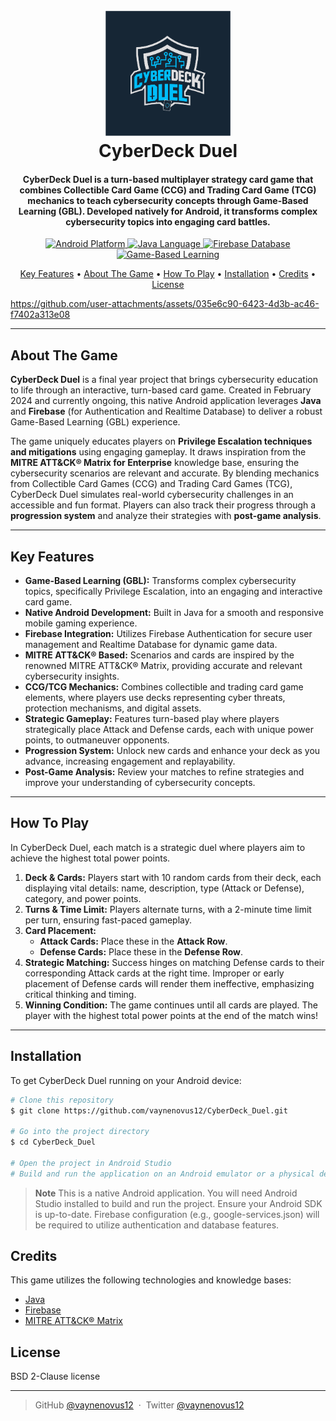 <h1 align="center">
  <br>
  <a href="#"><img src="./app/src/main/res/drawable/cyberdeck_logo.png" alt="CyberDeck Duel" width="200"></a>
  <br>
  CyberDeck Duel
  <br>
</h1>

<h4 align="center">CyberDeck Duel is a turn-based multiplayer strategy card game that combines Collectible Card Game (CCG) and Trading Card Game (TCG) mechanics to teach cybersecurity concepts through Game-Based Learning (GBL). Developed natively for Android, it transforms complex cybersecurity topics into engaging card battles.</h4>

<p align="center">
  <a href="#">
    <img src="https://img.shields.io/badge/Platform-Android-green"
             alt="Android Platform">
  </a>
  <a href="#">
    <img src="https://img.shields.io/badge/Language-Java-blue"
             alt="Java Language">
  </a>
  <a href="#">
    <img src="https://img.shields.io/badge/Database-Firebase-orange"
             alt="Firebase Database">
  </a>
  <a href="#">
    <img src="https://img.shields.io/badge/Concept-GBL-purple"
             alt="Game-Based Learning">
  </a>
</p>

<p align="center">
  <a href="#key-features">Key Features</a> •
  <a href="#about-the-game">About The Game</a> •
  <a href="#how-to-play">How To Play</a> •
  <a href="#installation">Installation</a> •
  <a href="#credits">Credits</a> •
  <a href="#license">License</a>
</p>

https://github.com/user-attachments/assets/035e6c90-6423-4d3b-ac46-f7402a313e08

---

## About The Game

**CyberDeck Duel** is a final year project that brings cybersecurity education to life through an interactive, turn-based card game. Created in February 2024 and currently ongoing, this native Android application leverages **Java** and **Firebase** (for Authentication and Realtime Database) to deliver a robust Game-Based Learning (GBL) experience.

The game uniquely educates players on **Privilege Escalation techniques and mitigations** using engaging gameplay. It draws inspiration from the **MITRE ATT&CK® Matrix for Enterprise** knowledge base, ensuring the cybersecurity scenarios are relevant and accurate. By blending mechanics from Collectible Card Games (CCG) and Trading Card Games (TCG), CyberDeck Duel simulates real-world cybersecurity challenges in an accessible and fun format. Players can also track their progress through a **progression system** and analyze their strategies with **post-game analysis**.

---

## Key Features

* **Game-Based Learning (GBL):** Transforms complex cybersecurity topics, specifically Privilege Escalation, into an engaging and interactive card game.
* **Native Android Development:** Built in Java for a smooth and responsive mobile gaming experience.
* **Firebase Integration:** Utilizes Firebase Authentication for secure user management and Realtime Database for dynamic game data.
* **MITRE ATT&CK® Based:** Scenarios and cards are inspired by the renowned MITRE ATT&CK® Matrix, providing accurate and relevant cybersecurity insights.
* **CCG/TCG Mechanics:** Combines collectible and trading card game elements, where players use decks representing cyber threats, protection mechanisms, and digital assets.
* **Strategic Gameplay:** Features turn-based play where players strategically place Attack and Defense cards, each with unique power points, to outmaneuver opponents.
* **Progression System:** Unlock new cards and enhance your deck as you advance, increasing engagement and replayability.
* **Post-Game Analysis:** Review your matches to refine strategies and improve your understanding of cybersecurity concepts.

---

## How To Play

In CyberDeck Duel, each match is a strategic duel where players aim to achieve the highest total power points.

1.  **Deck & Cards:** Players start with 10 random cards from their deck, each displaying vital details: name, description, type (Attack or Defense), category, and power points.
2.  **Turns & Time Limit:** Players alternate turns, with a 2-minute time limit per turn, ensuring fast-paced gameplay.
3.  **Card Placement:**
    * **Attack Cards:** Place these in the **Attack Row**.
    * **Defense Cards:** Place these in the **Defense Row**.
4.  **Strategic Matching:** Success hinges on matching Defense cards to their corresponding Attack cards at the right time. Improper or early placement of Defense cards will render them ineffective, emphasizing critical thinking and timing.
5.  **Winning Condition:** The game continues until all cards are played. The player with the highest total power points at the end of the match wins!

---

## Installation

To get CyberDeck Duel running on your Android device:

```bash
# Clone this repository
$ git clone https://github.com/vaynenovus12/CyberDeck_Duel.git

# Go into the project directory
$ cd CyberDeck_Duel

# Open the project in Android Studio
# Build and run the application on an Android emulator or a physical device.
```

> **Note**
> This is a native Android application. You will need Android Studio installed to build and run the project. Ensure your Android SDK is up-to-date. Firebase configuration (e.g., google-services.json) will be required to utilize authentication and database features.

## Credits

This game utilizes the following technologies and knowledge bases:

- [Java](https://www.java.com/en/)
- [Firebase](https://firebase.google.com/)
- [MITRE ATT&CK® Matrix](https://attack.mitre.org/)

## License

BSD 2-Clause license

---

> GitHub [@vaynenovus12](https://github.com/vaynenovus12) &nbsp;&middot;&nbsp;
> Twitter [@vaynenovus12](https://twitter.com/vaynenovus12)

